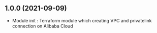 ## 1.0.0 (2021-09-09)

- Module init : Terraform module which creating VPC and privatelink connection on Alibaba Cloud
